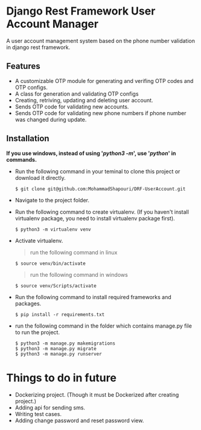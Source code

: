 
# Django Rest Framework User Account Manager

A user account management system based on the phone number validation in django rest framework.


## Features
* A customizable OTP module for generating and verifing OTP codes and OTP configs.
* A class for generation and validating OTP configs
* Creating, retriving, updating and deleting user account.
* Sends OTP code for validating new accounts.
* Sends OTP code for validating new phone numbers if phone number was changed during update.



## Installation
__If you use windows, instead of using '_python3 -m_', use '_python_' in commands.__
* Run the following command in your teminal to clone this project or download it directly.
    ```
    $ git clone git@github.com:MohammadShapouri/DRF-UserAccount.git
    ```

* Navigate to the project folder.

* Run the following command to create virtualenv. (If you haven't install virtualenv package, you need to install virtualenv package first).
    ```
    $ python3 -m virtualenv venv
    ```


* Activate virtualenv.
    > run the following command in linux
    ```
    $ source venv/bin/activate
    ```
    > run the following command in windows
    ```
    $ source venv/Scripts/activate
    ```


* Run the following command to install required frameworks and packages.
    ```
    $ pip install -r requirements.txt
    ```

* run the following command in the folder which contains manage.py file to run the project.
    ```
    $ python3 -m manage.py makemigrations
    $ python3 -m manage.py migrate
    $ python3 -m manage.py runserver
    ```


# Things to do in future
* Dockerizing project. (Though it must be Dockerized after creating project.)
* Adding api for sending sms.
* Writing test cases.
* Adding change password and reset password view. 

